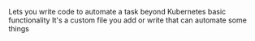 Lets you write code to automate a task beyond Kubernetes basic functionality
It's a custom file you add or write that can automate some things
